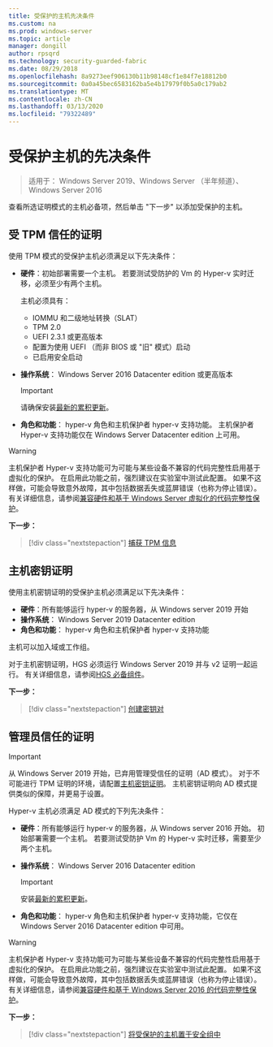```yaml
---
title: 受保护的主机先决条件
ms.custom: na
ms.prod: windows-server
ms.topic: article
manager: dongill
author: rpsqrd
ms.technology: security-guarded-fabric
ms.date: 08/29/2018
ms.openlocfilehash: 8a9273eef906130b11b98148cf1e84f7e18812b0
ms.sourcegitcommit: 0a0a45bec6583162ba5e4b17979f0b5a0c179ab2
ms.translationtype: MT
ms.contentlocale: zh-CN
ms.lasthandoff: 03/13/2020
ms.locfileid: "79322489"
---
```

# <a name="prerequisites-for-guarded-hosts"></a>受保护主机的先决条件

>适用于： Windows Server 2019、Windows Server （半年频道）、Windows Server 2016

查看所选证明模式的主机必备项，然后单击 "下一步" 以添加受保护的主机。

## <a name="tpm-trusted-attestation"></a>受 TPM 信任的证明

使用 TPM 模式的受保护主机必须满足以下先决条件：

-   **硬件**：初始部署需要一个主机。 若要测试受防护的 Vm 的 Hyper-v 实时迁移，必须至少有两个主机。

    主机必须具有：
    
    - IOMMU 和二级地址转换（SLAT）
    - TPM 2.0
    - UEFI 2.3.1 或更高版本
    - 配置为使用 UEFI （而非 BIOS 或 "旧" 模式）启动
    - 已启用安全启动
        
-   **操作系统**： Windows Server 2016 Datacenter edition 或更高版本

    > [!IMPORTANT]
    > 请确保安装[最新的累积更新](https://support.microsoft.com/help/4000825/windows-10-and-windows-server-2016-update-history)。  

-   **角色和功能**： hyper-v 角色和主机保护者 hyper-v 支持功能。 主机保护者 Hyper-v 支持功能仅在 Windows Server Datacenter edition 上可用。 

> [!WARNING]
> 主机保护者 Hyper-v 支持功能可为可能与某些设备不兼容的代码完整性启用基于虚拟化的保护。 在启用此功能之前，强烈建议在实验室中测试此配置。 如果不这样做，可能会导致意外故障，其中包括数据丢失或蓝屏错误（也称为停止错误）。 有关详细信息，请参阅[兼容硬件和基于 Windows Server 虚拟化的代码完整性保护](guarded-fabric-compatible-hardware-with-virtualization-based-protection-of-code-integrity.md)。

**下一步：** 
> [!div class="nextstepaction"]
> [捕获 TPM 信息](guarded-fabric-tpm-trusted-attestation-capturing-hardware.md)

## <a name="host-key-attestation"></a>主机密钥证明

使用主机密钥证明的受保护主机必须满足以下先决条件：

- **硬件**：所有能够运行 hyper-v 的服务器，从 Windows server 2019 开始
- **操作系统**： Windows Server 2019 Datacenter edition
- **角色和功能**： hyper-v 角色和主机保护者 hyper-v 支持功能 

主机可以加入域或工作组。 

对于主机密钥证明，HGS 必须运行 Windows Server 2019 并与 v2 证明一起运行。 有关详细信息，请参阅[HGS 必备组件](guarded-fabric-prepare-for-hgs.md#prerequisites)。 

**下一步：** 
> [!div class="nextstepaction"]
> [创建密钥对](guarded-fabric-create-host-key.md)

## <a name="admin-trusted-attestation"></a>管理员信任的证明

>[!IMPORTANT]
>从 Windows Server 2019 开始，已弃用管理受信任的证明（AD 模式）。 对于不可能进行 TPM 证明的环境，请配置[主机密钥证明](#host-key-attestation)。 主机密钥证明向 AD 模式提供类似的保障，并更易于设置。 

Hyper-v 主机必须满足 AD 模式的下列先决条件：

-   **硬件**：所有能够运行 hyper-v 的服务器，从 Windows server 2016 开始。 初始部署需要一个主机。 若要测试受防护 Vm 的 Hyper-v 实时迁移，需要至少两个主机。

-   **操作系统**： Windows Server 2016 Datacenter edition

    > [!IMPORTANT]
    > 安装[最新的累积更新](https://support.microsoft.com/help/4000825/windows-10-and-windows-server-2016-update-history)。

-   **角色和功能**： hyper-v 角色和主机保护者 hyper-v 支持功能，它仅在 Windows Server 2016 Datacenter edition 中可用。 

> [!WARNING]
> 主机保护者 Hyper-v 支持功能可为可能与某些设备不兼容的代码完整性启用基于虚拟化的保护。 在启用此功能之前，强烈建议在实验室中测试此配置。 如果不这样做，可能会导致意外故障，其中包括数据丢失或蓝屏错误（也称为停止错误）。 有关详细信息，请参阅[兼容硬件和基于 Windows Server 2016 的代码完整性保护](guarded-fabric-compatible-hardware-with-virtualization-based-protection-of-code-integrity.md)。

**下一步：** 
> [!div class="nextstepaction"]
> [将受保护的主机置于安全组中](guarded-fabric-admin-trusted-attestation-creating-a-security-group.md)